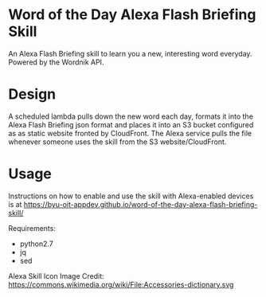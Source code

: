 # Word of the Day Alexa Flash Briefing Skill
An Alexa Flash Briefing skill to learn you a new, interesting word everyday. Powered by the Wordnik API.

# Design
A scheduled lambda pulls down the new word each day, formats it into the Alexa Flash Briefing json format and places it into an S3 bucket configured as as static website fronted by CloudFront.  The Alexa service pulls the file whenever someone uses the skill from the S3 website/CloudFront.

# Usage
Instructions on how to enable and use the skill with Alexa-enabled devices is at https://byu-oit-appdev.github.io/word-of-the-day-alexa-flash-briefing-skill/

Requirements:
* python2.7
* jq
* sed

Alexa Skill Icon Image Credit: https://commons.wikimedia.org/wiki/File:Accessories-dictionary.svg
